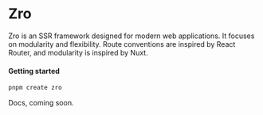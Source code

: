 # Zro

Zro is an SSR framework designed for modern web applications. It focuses on modularity and flexibility. Route conventions are inspired by React Router, and modularity is inspired by Nuxt.

#### Getting started
```bash
pnpm create zro
```

Docs, coming soon.
